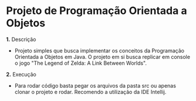 # Projeto de Programação Orientada a Objetos

**1.** Descrição
- Projeto simples que busca implementar os conceitos da Programação Orientada a Objetos em Java. O projeto em si busca replicar em console o 
jogo "The Legend of Zelda: A Link Between Worlds".
  
**2.** Execução        
- Para rodar código basta pegar os arquivos da pasta src ou apenas clonar o projeto e rodar. Recomendo a utilização da IDE Intellij. 
